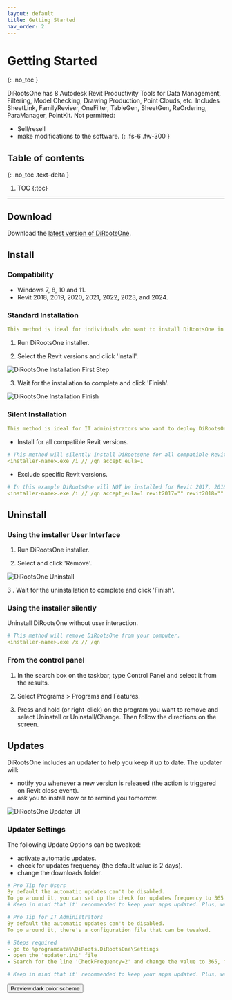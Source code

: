 ```yaml
---
layout: default
title: Getting Started
nav_order: 2
---
```


# Getting Started
{: .no_toc }

DiRootsOne has 8 Autodesk Revit Productivity Tools for Data Management, Filtering, Model Checking, Drawing Production, Point Clouds, etc. Includes SheetLink, FamilyReviser, OneFilter, TableGen, SheetGen, ReOrdering, ParaManager, PointKit.
Not permitted:
-	Sell/resell
-	make modifications to the software.
{: .fs-6 .fw-300 }

## Table of contents
{: .no_toc .text-delta }

1. TOC
{:toc}

---

## Download

Download the [latest version of DiRootsOne](https://diroots.com/revit-plugins/dirootsone/).


## Install

### Compatibility
- Windows 7, 8, 10 and 11.
- Revit 2018, 2019, 2020, 2021, 2022, 2023, and 2024.

### Standard Installation

```yaml
This method is ideal for individuals who want to install DiRootsOne in one computer.
```

1. Run DiRootsOne installer.

2. Select the Revit versions and click 'Install'.

![DiRootsOne Installation First Step](..\assets\images\One-Installer.gif)

3. Wait for the installation to complete and click 'Finish'.

![DiRootsOne Installation Finish](..\assets\images\One-Installer-Finished.png)

### Silent Installation

```yaml
This method is ideal for IT administrators who want to deploy DiRootsOne to multiple computers.
```

- Install for all compatible Revit versions.

```yaml
# This method will silently install DiRootsOne for all compatible Revit versions.
<installer-name>.exe /i // /qn accept_eula=1
```

- Exclude specific Revit versions.

```yaml
# In this example DiRootsOne will NOT be installed for Revit 2017, 2018, and 2019.
<installer-name>.exe /i // /qn accept_eula=1 revit2017="" revit2018="" revit2019=""
```

## Uninstall

### Using the installer User Interface

1. Run DiRootsOne installer.

2. Select and click 'Remove'.

![DiRootsOne Uninstall](..\assets\images\One-Installer-Finished.png)

3 . Wait for the uninstallation to complete and click 'Finish'.

### Using the installer silently

Uninstall DiRootsOne without user interaction.

```yaml
# This method will remove DiRootsOne from your computer.
<installer-name>.exe /x // /qn
```

### From the control panel

1. In the search box on the taskbar, type Control Panel and select it from the results.

2. Select Programs > Programs and Features.

3. Press and hold (or right-click) on the program you want to remove and select Uninstall or Uninstall/Change. Then follow the directions on the screen.

## Updates

DiRootsOne includes an updater to help you keep it up to date. 
The updater will:
- notify you whenever a new version is released (the action is triggered on Revit close event).
- ask you to install now or to remind you tomorrow.

![DiRootsOne Updater UI](../assets\images\DiRootsOne-Updates.png)

### Updater Settings

The following Update Options can be tweaked:
- activate automatic updates.
- check for updates frequency (the default value is 2 days). 
- change the downloads folder.

```yaml
# Pro Tip for Users
By default the automatic updates can't be disabled.
To go around it, you can set up the check for updates frequency to 365 days, for example.
# Keep in mind that it' recommended to keep your apps updated. Plus, we do not provide support for outdated applications.
```

```yaml
# Pro Tip for IT Administrators
By default the automatic updates can't be disabled.
To go around it, there's a configuration file that can be tweaked.

# Steps required
- go to %programdata%\DiRoots.DiRootsOne\Settings
- open the 'updater.ini' file
- Search for the line 'CheckFrequency=2' and change the value to 365, for example.

# Keep in mind that it' recommended to keep your apps updated. Plus, we do not provide support for outdated applications.
```

<button class="btn js-toggle-dark-mode">Preview dark color scheme</button>
